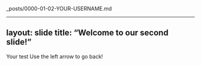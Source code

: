  _posts/0000-01-02-YOUR-USERNAME.md
 
 
---
layout: slide
title: “Welcome to our second slide!”
---
Your test
Use the left arrow to go back!
